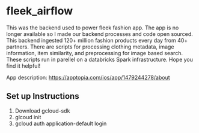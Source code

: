 # fleek_airflow

This was the backend used to power fleek fashion app. The app is no longer available so I made our backend processes and code open sourced. This backend ingested 120+ million fashion products every day from 40+ partners. There are scripts for processing clothing metadata, image information, item similarity, and preprocessing for image based search. These scripts run in parellel on a databricks Spark infrastructure. Hope you find it helpful!


App description: https://apptopia.com/ios/app/1479244278/about


## Set up Instructions

1. Download gcloud-sdk
2. glcoud init
3. gcloud auth application-default login
